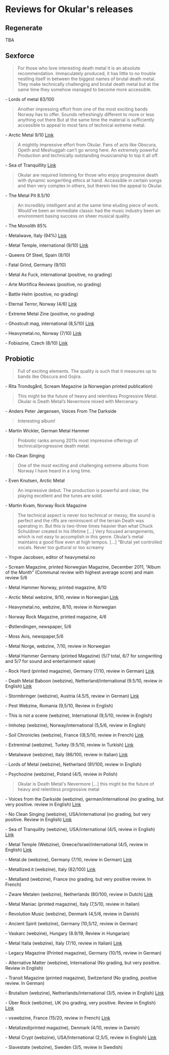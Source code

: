 # Reviews for Okular's releases

## Regenerate

TBA

## Sexforce


> For those who love interesting death metal it is an absolute recommendation.
Immaculately produced, it has little to no trouble nestling itself in between the
biggest names of brutal death metal. They make technically challenging and brutal death
metal but at the same time they somehow managed to become more accessible.

\- Lords of metal 83/100


> Another impressing effort from one of the most exciting bands Norway has to offer. Sounds refreshingly different to more or less anything out there
But at the same time the material is sufficiently accessible to appeal to most fans of technical extreme metal.

\- Arctic Metal 9/10 [Link](https://www.arcticmetal.no/album/okular-sexforce)


> A mightily impressive effort from Okular. Fans of acts like Obscura, Opeth and Meshuggah can’t go wrong here. An extremely powerful
Production and technically outstanding musicianship to top it all off.

\- Sea of Tranquillity [Link](https://www.seaoftranquility.org/reviews.php?op=showcontent&amp;id=14162)

> Okular are required listening for those who enjoy progressive
death with dynamic songwriting ethics at hand.
Accessible in certain songs and then very complex in others, but therein lies the appeal to Okular.

\- The Metal Pit 8.5/10

> An incredibly intelligent and at the same time eluding piece of work. Would’ve been an immediate classic had the music industry been an
environment basing success on sheer musical quality.

\- The Monolith 85%

\- Metalwave, Italy (94%) [Link](http://www.metalwave.it/__alcio__/development/recensione.php?id=4702)

\- Metal Temple, international (9/10) [Link](http://www.metal-temple.com/site/catalogues/entry/reviews/cd_3/o_2/okular-sexforce.htm)

\- Queens Of Steel, Spain (8/10)

\- Fatal Grind, Germany (9/10)

\- Metal As Fuck, international (positive, no grading)

\- Arte Mortifica Reviews (positive, no grading)

\- Battle Helm (positive, no grading)

\- Eternal Terror, Norway (4/6) [Link](https://eternal-terror.com/2013/02/20/okular-sexforce/)

\- Extreme Metal Zine (positive, no grading)

\- Ghostcult mag, international (8,5/10) [Link](https://www.ghostcultmag.com/okular-sexforce/)

\- Heavymetal&#46;no, Norway (7/10) [Link](https://heavymetal.no/blog/posts/okular-sexforce)

\- Fobiazine, Czech (8/10) [Link](https://www.fobiazine.net/article/6310/okular-sexforce)

## Probiotic

> Full of exciting elements. The quality is such that it measures up to bands like Obscura and Gojira.

\- Rita Trondsgård, Scream Magazine (a Norwegian printed publication)

> This might be the future of heavy and relentless Progressive Metal. Okular is Death Metal’s Nevermore mixed with Mercenary.

\- Anders Peter Jørgensen, Voices From The Darkside

> Interesting album!

\- Martin Wickler, German Metal Hammer

> Probiotic ranks among 2011s most impressive offerings of technical/progressive death metal.

\- No Clean Singing

> One of the most exciting and challenging extreme albums from Norway I have heard in a long time.

\- Even Knutsen, Arctic Metal

> An impressive debut. The production is powerful and clear, the playing excellent and the tunes are solid.

\- Martin Kvam, Norway Rock Magazine

> The technical aspect is never too technical or messy, the sound is perfect and the riffs are reminiscent of the terrain Death was operating in. But this is two-three times heavier than what Chuck Schuldiner created in his lifetime [...] Very focused arrangements, which is not easy to accomplish in this genre. Okular’s metal maintains a good flow even at high tempos. [...]
“Brutal yet controlled vocals. Never too guttural or too screamy

\- Yngve Jacobsen, editor of heavymetal.no

\- Scream Magazine, printed Norwegian Magazine, December 2011, “Album of the Month”
(Communal review with highest average score) and main review 5/6

\- Metal Hammer Norway, printed magazine, 8/10

\- Arctic Metal webzine, 9/10, review in Norwegian [Link](https://arcticmetal.no/album/okular-probiotic)

\- Heavymetal&#46;no, webzine, 8/10, review in Norwegian

\- Norway Rock Magazine, printed magazine, 4/6

\- Østlendingen, newspaper, 5/6

\- Moss Avis, newspaper,5/6

\- Metal Norge, webzine, 7/10, review in Norwegian

\- Metal Hammer Germany (printed Magazine) (5/7 total, 6/7 for songwriting and 5/7
for sound and entertainment value)

\- Rock Hard (printed magazine), Germany (7/10, review in German) [Link](https://www.rockhard.de/reviews/okular-probiotic_358695.html)

\- Death Metal Baboon (webzine), Netherland/international (9.5/10, review in English) [Link](https://www.metal-archives.com/reviews/Okular/Probiotic/325647/)

\- Stormbringer (webzine), Austria (4.5/5, review in German) [Link](https://www.stormbringer.at/reviews/7363/okular-probiotic.html)

\- Pest Webzine, Romania (9,5/10, Review in English)

\- This is not a scene (webzine), International (9,5/10, review in English)

\- Imhotep (webzine), Norway/international (5,5/6, review in English)

\- Soil Chronicles (webzine), France ((8,5/10, review in French) [Link](https://www.soilchronicles.fr/chroniques/okular-probiotic)

\- Extreminal (webzine), Turkey (9.5/10, review in Turkish) [Link](https://www.extreminal.com/okular-probiotic/)

\- Metalwave (webzine), Italy (86/100, review in Italian) [Link](http://www.metalwave.it/__alcio__/development/recensione.php?id=3593)

\- Lords of Metal (webzine), Netherland (81/100, review in English)

\- Psychozine (webzine), Poland (4/5, review in Polish)

> Okular is Death Metal's Nevermore [...] this might be the
future of heavy and relentless progressive metal

\- Voices from the Darkside (webzine), german/international (no grading, but very
positive. review in English)  [Link](https://www.voicesfromthedarkside.de/review/okular-probiotic/)

\- No Clean Singing (webzine), USA/international (no grading, but very positive. Review
in English) [Link](https://www.nocleansinging.com/2011/12/23/okular-probiotic/)

\- Sea of Tranquility (webzine), USA/international (4/5, review in English) [Link](https://www.seaoftranquility.org/reviews.php?op=showcontent&amp;id=11774)

\- Metal Temple (Webzine), Greece/Israel/international (4/5, review in English) [Link](http://www.metal-temple.com/site/catalogues/entry/reviews/cd_3/o_2/okular-probiotic.htm)

\- Metal&#46;de (webzine), Germany (7/10, review in German) [Link](https://www.metal.de/reviews/okular-probiotic-48104/)

\- Metallized&#46;it (webzine), Italy (82/100) [Link](http://www.metallized.it/recensione.php?id=8122)

\- Metalland (webzine), France (no grading, but very positive review. In French)

\- Zware Metalen (webzine), Netherlands (80/100, review in Dutch) [Link](https://zwaremetalen.com/albumrecensies/okular-probiotic)

\- Metal Maniac (printed magazine), Italy (7,5/10, review in Italian)

\- Revolution Music (webzine), Denmark (4,5/6, review in Danish)

\- Ancient Spirit (webzine), Germany (10,5/12, review in German)

\- Vaskarc (webzine), Hungary (8.9/19, Review in Hungarian)

\- Metal Italia (webzine), Italy (7/10, review in Italian) [Link](https://metalitalia.com/album/okular-probiotic/)

\- Legacy Magazine (Printed magazine), Germany (10/15, review in German)

\- Alternative Matter (webzine), International (No grading, but very positive. Review in
English)

\- Transit Magazine (printed magazine), Switzerland (No grading, positive review. In
German)

\- Brutalism (webzine), Netherlands/international (3/5, review in English) [Link](https://brutalism.com/review/okular-probiotic/)

\- Über Rock (webzine), UK (no grading, very positive. Review in English) [Link](https://www.metal-archives.com/reviews/Okular/Probiotic/325647/Mark_Ashby/283117)

\- vswebzine, France (15/20, review in French) [Link](http://www.vs-webzine.com/chronique-OKULAR-Probiotic-13080.html)

\- Metalized(printed magazine), Denmark (4/10, review in Danish)

\- Metal Crypt (webzine), USA/International (2,5/5, review in English) [Link](https://www.metalcrypt.com/pages/review.php?revid=7374)

\- Slavestate (webzine), Sweden (3/5, review in Swedish)